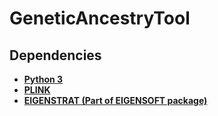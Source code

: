 # GeneticAncestryTool

## Dependencies

* **[Python 3](https://www.python.org/downloads/)**
* **[PLINK](http://zzz.bwh.harvard.edu/plink/)**
* **[EIGENSTRAT (Part of EIGENSOFT package)](https://data.broadinstitute.org/alkesgroup/EIGENSOFT/)**